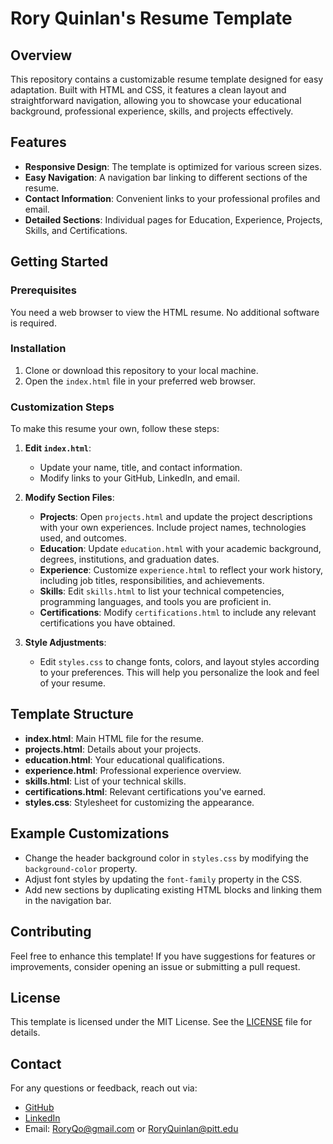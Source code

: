 # Rory Quinlan's Resume Template

## Overview
This repository contains a customizable resume template designed for easy adaptation. Built with HTML and CSS, it features a clean layout and straightforward navigation, allowing you to showcase your educational background, professional experience, skills, and projects effectively.

## Features
- **Responsive Design**: The template is optimized for various screen sizes.
- **Easy Navigation**: A navigation bar linking to different sections of the resume.
- **Contact Information**: Convenient links to your professional profiles and email.
- **Detailed Sections**: Individual pages for Education, Experience, Projects, Skills, and Certifications.

## Getting Started

### Prerequisites
You need a web browser to view the HTML resume. No additional software is required.

### Installation
1. Clone or download this repository to your local machine.
2. Open the `index.html` file in your preferred web browser.

### Customization Steps
To make this resume your own, follow these steps:

1. **Edit `index.html`**:
   - Update your name, title, and contact information.
   - Modify links to your GitHub, LinkedIn, and email.

2. **Modify Section Files**:
   - **Projects**: Open `projects.html` and update the project descriptions with your own experiences. Include project names, technologies used, and outcomes.
   - **Education**: Update `education.html` with your academic background, degrees, institutions, and graduation dates.
   - **Experience**: Customize `experience.html` to reflect your work history, including job titles, responsibilities, and achievements.
   - **Skills**: Edit `skills.html` to list your technical competencies, programming languages, and tools you are proficient in.
   - **Certifications**: Modify `certifications.html` to include any relevant certifications you have obtained.

3. **Style Adjustments**:
   - Edit `styles.css` to change fonts, colors, and layout styles according to your preferences. This will help you personalize the look and feel of your resume.

## Template Structure
- **index.html**: Main HTML file for the resume.
- **projects.html**: Details about your projects.
- **education.html**: Your educational qualifications.
- **experience.html**: Professional experience overview.
- **skills.html**: List of your technical skills.
- **certifications.html**: Relevant certifications you've earned.
- **styles.css**: Stylesheet for customizing the appearance.

## Example Customizations
- Change the header background color in `styles.css` by modifying the `background-color` property.
- Adjust font styles by updating the `font-family` property in the CSS.
- Add new sections by duplicating existing HTML blocks and linking them in the navigation bar.

## Contributing
Feel free to enhance this template! If you have suggestions for features or improvements, consider opening an issue or submitting a pull request.

## License
This template is licensed under the MIT License. See the [LICENSE](LICENSE) file for details.

## Contact
For any questions or feedback, reach out via:
- [GitHub](https://github.com/Roryqo)
- [LinkedIn](https://www.linkedin.com/in/rory-quinlan)
- Email: RoryQo@gmail.com or RoryQuinlan@pitt.edu
